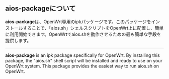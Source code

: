 ## aios-packageについて

**aios-package**は、OpenWrt専用のipkパッケージです。このパッケージをインストールすることで、「aios.sh」シェルスクリプトをOpenWrt上に配置し、簡単に利用開始できます。OpenWrtでaios.shを動作させるための最も簡単な手段を提供します。

---

**aios-package** is an ipk package specifically for OpenWrt. By installing this package, the "aios.sh" shell script will be installed and ready to use on your OpenWrt system. This package provides the easiest way to run aios.sh on OpenWrt.